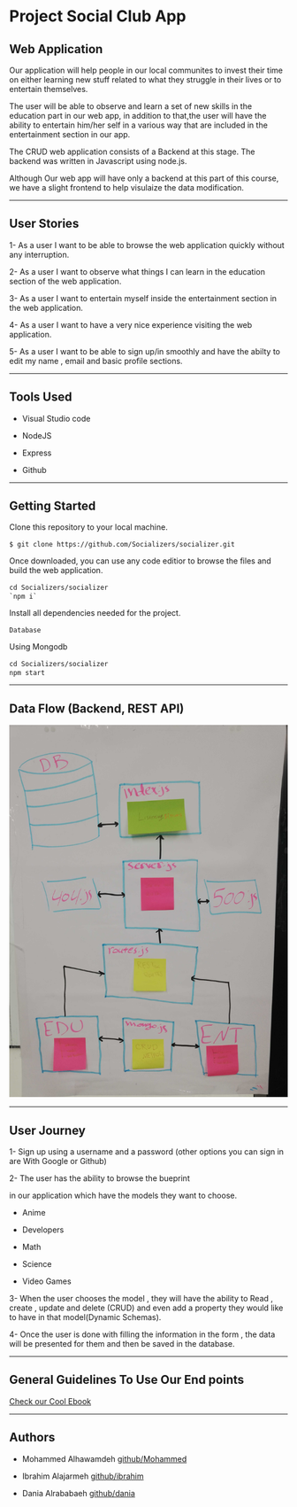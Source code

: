 # Project Social Club App

## Web Application

Our application will help people in our local communites to invest their time on either learning new stuff related to what they struggle in their lives or to entertain themselves.

The user will be able to observe and learn a set of new skills in the education part in our web app, in addition to that,the user will have the ability to entertain him/her self in a various way that are included in the entertainment section in our app.

The CRUD web application consists of a Backend at this stage. The backend was written in Javascript using node.js.

 Although Our web app will have only a backend at this part of this course, we have a slight frontend to help visulaize the data modification.

---------------------------------

## User Stories

1- As a user I want to be able to browse the web application quickly without any interruption.

2- As a user I want to observe what things I can learn in the education section of the web application.

3- As a user I want to entertain myself inside the entertainment section in the web application.

4- As a user I want to have a very nice experience visiting the web application.

5- As a user I want to be able to sign up/in smoothly and have the abilty to edit my name , email and basic profile sections.

---------------------------------

## Tools Used

- Visual Studio code

- NodeJS

- Express 

- Github

---------------------------------

## Getting Started

Clone this repository to your local machine.
```
$ git clone https://github.com/Socializers/socializer.git
```
Once downloaded, you can use any code editior to browse the files and build the web application.
```
cd Socializers/socializer
`npm i`
```
Install all dependencies needed for the project.
```
Database
```
Using Mongodb 
```
cd Socializers/socializer
npm start
```

---------------------------

## Data Flow (Backend, REST API)

![Data Flow Diagram](/assets/wireframe.jpg)

------------------------------

## User Journey

1- Sign up using a username and a password (other options you can sign in are With Google or Github)

2- The user has the ability to browse the bueprint

in our application which have the models they want to choose.

 - Anime 

 - Developers 

 - Math 

 - Science 

 - Video Games 

3- When the user chooses the model , they will have the ability to Read , create , update and delete (CRUD) and even add a property they would like to have in that model(Dynamic Schemas).

4- Once the user is done with filling the information in the form , the data will be presented for them and then be saved in the database.

---------------------------

## General Guidelines To Use Our End points

[Check our Cool Ebook](https://app.gitbook.com/@hawamdeh9393/s/socializers/)

---------------------------

## Authors

- Mohammed Alhawamdeh [github/Mohammed](https://github.com/MohammedAlhawamdeh)

- Ibrahim Alajarmeh [github/ibrahim](https://github.com/ibrahim-hikari)

- Dania Alrababaeh [github/dania](https://github.com/daniaalrababa9)
